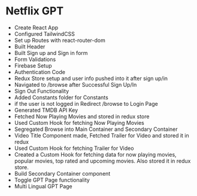 # Netflix GPT

- Create React App
- Configured TailwindCSS
- Set up Routes with react-router-dom 
- Built Header
- Built Sign up and Sign in form
- Form Validations
- Firebase Setup
- Authentication Code
- Redux Store setup and user info pushed into it after sign up/in
- Navigated to /browse after Successful Sign Up/In
- Sign Out Functionality
- Added Constants folder for Constants
- if the user is not logged in Redirect /browse to Login Page 
- Generated TMDB API Key
- Fetched Now Playing Movies and stored in redux store
- Used Custom Hook for fetching Now Playing Movies
- Segregated Browse into Main Container and Secondary Container
- Video Title Component made, Fetched Trailer for Video and stored it in redux
- Used Custom Hook for fetching Trailer for Video
- Created a Custom Hook for fetching data for now playing movies, popular movies, top rated and upcoming movies. Also stored it in redux store.
- Build Secondary Container component
- Toggle GPT Page functionality
- Multi Lingual GPT Page